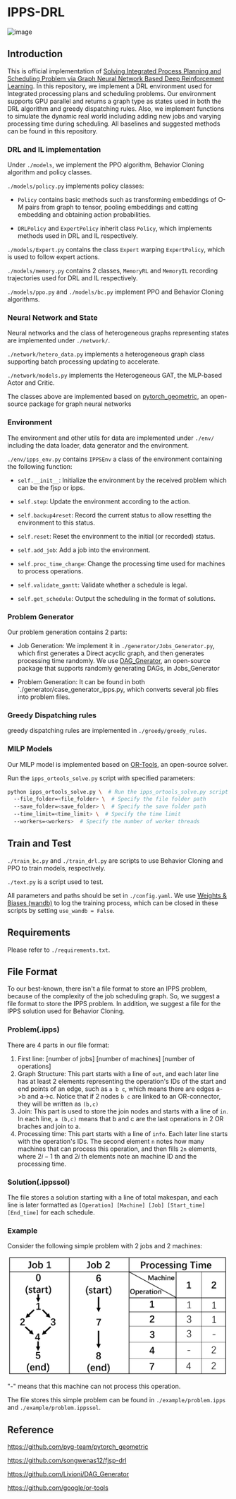 # IPPS-DRL
![image](https://github.com/user-attachments/assets/af059719-088d-436c-ae32-34ae7b905fab)

## Introduction

This is official implementation of [Solving Integrated Process Planning and Scheduling Problem via Graph Neural Network Based Deep Reinforcement Learning](https://arxiv.org/abs/2409.00968). In this repository, we implement a DRL environment used for Integrated processing plans and scheduling problems. Our environment supports GPU parallel and returns a graph type as states used in both the DRL algorithm and greedy dispatching rules. Also, we implement functions to simulate the dynamic real world including adding new jobs and varying processing time during scheduling. All baselines and suggested methods can be found in this repository.

### DRL and IL implementation

Under `./models`, we implement the PPO algorithm, Behavior Cloning algorithm and policy classes.

`./models/policy.py` implements policy classes:

- `Policy` contains basic methods such as transforming embeddings of O-M pairs from graph to tensor, pooling embeddings and catting embedding and obtaining action probabilities.
  
- `DRLPolicy` and `ExpertPolicy` inherit class `Policy`, which implements methods used in DRL and IL respectively.

`./models/Expert.py` contains the class `Expert` warping `ExpertPolicy`, which is used to follow expert actions.

`./models/memory.py` contains 2 classes, `MemoryRL` and `MemoryIL` recording trajectories used for DRL and IL respectively.

`./models/ppo.py` and `./models/bc.py` implement PPO and Behavior Cloning algorithms.

### Neural Network and State

Neural networks and the class of heterogeneous graphs representing states are implemented under `./network/`.

`./network/hetero_data.py` implements a heterogeneous graph class supporting batch processing updating to accelerate.

`./network/models.py` implements the Heterogeneous GAT, the MLP-based Actor and Critic.

The classes above are implemented based on [pytorch_geometric]([PyG](https://github.com/pyg-team/pytorch_geometric)), an open-source package for graph neural networks

### Environment

The environment and other utils for data are implemented under `./env/` including the data loader, data generator and the environment.

`./env/ipps_env.py` contains `IPPSEnv` a class of the environment containing the following function:

- `self.__init__`: Initialize the environment by the received problem which can be the fjsp or ipps.

- `self.step`: Update the environment according to the action.

- `self.backup4reset`: Record the current status to allow resetting the environment to this status.

- `self.reset`: Reset the environment to the initial (or recorded) status.

- `self.add_job`: Add a job into the environment.

- `self.proc_time_change`: Change the processing time used for machines to process operations.

- `self.validate_gantt`: Validate whether a schedule is legal.

- `self.get_schedule`: Output the scheduling in the format of solutions.

### Problem Generator

Our problem generation contains 2 parts:

- Job Generation: We implement it in `./generator/Jobs_Generator.py`, which first generates a Direct acyclic graph, and then generates processing time randomly. We use [DAG_Gnerator](https://github.com/Livioni/DAG_Generator), an open-source package that supports randomly generating DAGs, in Jobs_Generator
  
- Problem Generation: It can be found in both `./generator/case_generator_ipps.py, which converts several job files into problem files.

### Greedy Dispatching rules

greedy dispatching rules are implemented in `./greedy/greedy_rules`.

### MILP Models

Our MILP model is implemented based on [OR-Tools](https://github.com/google/or-tools), an open-source solver.

Run the `ipps_ortools_solve.py` script with specified parameters:

```bash
python ipps_ortools_solve.py \  # Run the ipps_ortools_solve.py script
  --file_folder=<file_folder> \  # Specify the file folder path
  --save_folder=<save_folder> \  # Specify the save folder path
  --time_limit=<time_limit> \  # Specify the time limit
  --workers=<workers>  # Specify the number of worker threads
```

## Train and Test

`./train_bc.py` and `./train_drl.py` are scripts to use Behavior Cloning and PPO to train models, respectively.

`./text.py` is a script used to test.

All parameters and paths should be set in `./config.yaml`. We use [Weights & Biases (wandb)](https://wandb.ai/) to log the training process, which can be closed in these scripts by setting `use_wandb = False`.

## Requirements

Please refer to `./requirements.txt`.

## File Format

To our best-known, there isn't a file format to store an IPPS problem, because of the complexity of the job scheduling graph. So, we suggest a file format to store the IPPS problem. In addition, we suggest a file for the IPPS solution used for Behavior Cloning.

### Problem(.ipps)

There are 4 parts in our file format:

1. First line: [number of jobs] [number of machines] [number of operations]
2. Graph Structure: This part starts with a line of `out`, and each later line has at least 2 elements representing the operation's IDs of the start and end points of an edge, such as `a b c`, which means there are edges a->b and a->c. Notice that if 2 nodes `b c` are linked to an OR-connector, they will be written as `(b,c)`
3. Join: This part is used to store the join nodes and starts with a line of `in`. In each line, `a (b,c)` means that b and c are the last operations in 2 OR braches and join to a.
4. Processing time: This part starts with a line of `info`. Each later line starts with the operation's IDs. The second element `n` notes how many machines that can process this operation, and then fills `2n` elements, where $2i-1$ th and $2i$ th elements note an machine ID and the processing time.

### Solution(.ippssol)

The file stores a solution starting with a line of total makespan, and each line is later formatted as `[Operation] [Machine] [Job] [Start_time] [End_time]` for each schedule.

### Example

Consider the following simple problem with 2 jobs and 2 machines:

<img src="example/pic/job.png" alt="Job Image" width="500" height="270">

"-" means that this machine can not process this operation.

The file stores this simple problem can be found in  `./example/problem.ipps` and `./example/problem.ippssol`.

## Reference

https://github.com/pyg-team/pytorch_geometric

https://github.com/songwenas12/fjsp-drl

https://github.com/Livioni/DAG_Generator

https://github.com/google/or-tools
